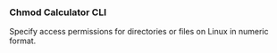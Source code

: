 ### Chmod Calculator CLI

Specify access permissions for directories or files on Linux in numeric format.
